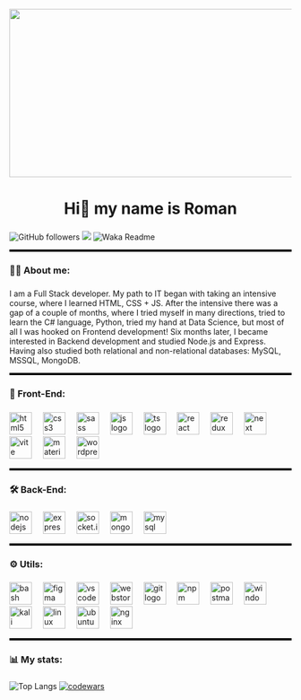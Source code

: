 <br clear="both">

<div align="center">
  <img height="300" width="600" src="https://user-images.githubusercontent.com/74038190/225813708-98b745f2-7d22-48cf-9150-083f1b00d6c9.gif"  />
</div>

###

<h1 align="center">Hi👋 my name is Roman</h1>

###

![GitHub followers](https://img.shields.io/github/followers/berezenko04?label=Follow&style=social)
![](https://komarev.com/ghpvc/?username=berezenko04)
![Waka Readme](https://github.com/anmol098/anmol098/workflows/Waka%20Readme/badge.svg)

<hr style="height: 4px; border: none; background-color: #000;" />

###

<h3 align="left">👩‍💻 About me:</h3>

###

<p align="left">I am a Full Stack developer. My path to IT began with taking an intensive course, where I learned HTML, CSS + JS. After the intensive there was a gap of a couple of months, where I tried myself in many directions, tried to learn the C# language, Python, tried my hand at Data Science, but most of all I was hooked on Frontend development! 
Six months later, I became interested in Backend development and studied Node.js and Express. Having also studied both relational and non-relational databases: MySQL, MSSQL, MongoDB.</p>
<hr style="height: 4px; border: none; background-color: #000;" />

###

<h3 align="left">🔧 Front-End:</h3>

###

<div align="left">
  <img src="https://cdn.jsdelivr.net/gh/devicons/devicon/icons/html5/html5-original.svg" height="40" alt="html5 logo"  />
  <img width="12px"/>
  <img src="https://cdn.jsdelivr.net/gh/devicons/devicon/icons/css3/css3-original.svg" height="40" alt="css3 logo"  />
  <img width="12px"/>
  <img src="https://skillicons.dev/icons?i=sass" height="40" alt="sass logo"  />
  <img width="12px"/>
  <img src="https://skillicons.dev/icons?i=js" height="40" alt="js logo"  />
  <img width="12px"/>
  <img src="https://skillicons.dev/icons?i=ts" height="40" alt="ts logo"  />
  <img width="12px"/>
  <img src="https://cdn.jsdelivr.net/gh/devicons/devicon/icons/react/react-original.svg" height="40" alt="react logo"  />
  <img width="12px"/>
  <img src="https://skillicons.dev/icons?i=redux" height="40" alt="redux logo"  />
  <img width="12px"/>
  <img src="https://skillicons.dev/icons?i=next" height="40" alt="next logo"  />
  <img width="12px"/>
  <img src="https://skillicons.dev/icons?i=vite" height="40" alt="vite logo"  />
  <img width="12px"/>
  <img src="https://skillicons.dev/icons?i=materialui" height="40" alt="materialui logo"  />
  <img width="12px"/>
  <img src="https://skillicons.dev/icons?i=wordpress" height="40" alt="wordpress logo"  />
</div>
<hr style="height: 4px; border: none; background-color: #000;" />

###

<h3 align="left">🛠 Back-End:</h3>

###

<div align="left">
  <img src="https://skillicons.dev/icons?i=nodejs" height="40" alt="nodejs logo"  />
  <img width="12px"/>
  <img src="https://skillicons.dev/icons?i=express" height="40" alt="express logo"  />
  <img width="12px"/>
  <img src="https://socket.io/images/logo-dark.svg" height="40" alt="socket.io logo"  />
  <img width="12px"/>
  <img src="https://skillicons.dev/icons?i=mongodb" height="40" alt="mongodb logo"  />
  <img width="12px"/>
  <img src="https://skillicons.dev/icons?i=mysql" height="40" alt="mysql logo"  />
</div>
<hr style="height: 4px; border: none; background-color: #000;" />

###

<h3 align="left">⚙️ Utils:</h3>

###

<div align="left">
  <img src="https://skillicons.dev/icons?i=bash" height="40" alt="bash logo"  />
  <img width="12px"/>
  <img src="https://skillicons.dev/icons?i=figma" height="40" alt="figma logo"  />
  <img width="12px"/>
  <img src="https://skillicons.dev/icons?i=vscode" height="40" alt="vscode logo"  />
  <img width="12px"/>
  <img src="https://skillicons.dev/icons?i=webstorm" height="40" alt="webstorm logo"  />
  <img width="12px"/>
  <img src="https://skillicons.dev/icons?i=git" height="40" alt="git logo"  />
  <img width="12px"/>
  <img src="https://skillicons.dev/icons?i=npm" height="40" alt="npm logo"  />
  <img width="12px"/>
  <img src="https://skillicons.dev/icons?i=postman" height="40" alt="postman logo"  />
  <img width="12px"/>
  <img src="https://skillicons.dev/icons?i=windows" height="40" alt="windows logo"  />
  <img width="12px"/>
  <img src="https://skillicons.dev/icons?i=kali" height="40" alt="kali logo"  />
  <img width="12px"/>
  <img src="https://skillicons.dev/icons?i=linux" height="40" alt="linux logo"  />
  <img width="12px"/>
  <img src="https://skillicons.dev/icons?i=ubuntu" height="40" alt="ubuntu logo"  />
  <img width="12px"/>
  <img src="https://skillicons.dev/icons?i=nginx" height="40" alt="nginx logo"  />
</div>
<hr style="height: 4px; border: none; background-color: #000;" />

###

<h3 align="left">📊 My stats:</h3>

###

![Top Langs](https://github-readme-stats.vercel.app/api/top-langs/?username=berezenko04&layout=compact)
[![codewars](https://www.codewars.com/users/username/badges/large)](https://www.codewars.com/users/luxurypluxury_)   



